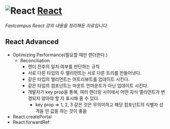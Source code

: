 # ![React](https://ko.reactjs.org/favicon.ico) [**React**](https://reactjs.org/ "React 공식 홈페이지")

_Fastcampus React 강의 내용을 정리해둔 자료입니다._

## React Advanced

- Optimizing Performance(필요할 때만 렌더한다.)
  - Reconciliation
    - 렌더 전후의 일치 여부를 판단하는 규칙
    - 서로 다른 타입의 두 엘리먼트는 서로 다른 트리를 만들어낸다.
    - 같은 타입의 엘리먼트는 어트리뷰트를 업데이트 시킨다.
    - 같은 타입의 컴포넌트는 마운트 언마운트가 아닌 업데이트 시킨다.
    - 개발자가 key prop을 통해, 여러 렌더링 사이에서 어떤 자식 엘리먼트가 변경되지 않아야 할 지 표시해 줄 수 있다.
      - key prop => 1, 2, 3 같은 것은 무의미하고 해당 컴포넌트의 식별자 성격을 띤 값을 하는 것이 좋음
- React.createPortal
- React.forwardRef
